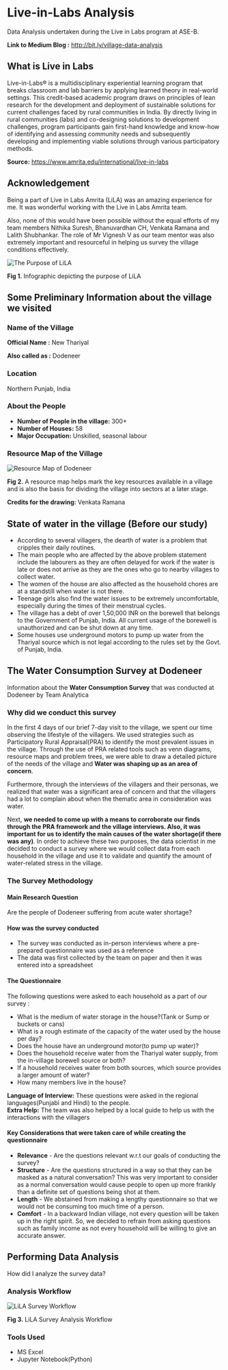 # Live-in-Labs Analysis

Data Analysis undertaken during the Live in Labs program at ASE-B.

**Link to Medium Blog :** <http://bit.ly/village-data-analysis>

## What is Live in Labs

Live-in-Labs® is a multidisciplinary experiential learning program that breaks classroom and lab barriers by applying learned theory in real-world settings. This credit-based academic program draws on principles of lean research for the development and deployment of sustainable solutions for current challenges faced by rural communities in India. By directly living in rural communities (labs) and co-designing solutions to development challenges, program participants gain first-hand knowledge and know-how of identifying and assessing community needs and subsequently developing and implementing viable solutions through various participatory methods.

**Source:** <https://www.amrita.edu/international/live-in-labs>

## Acknowledgement

Being a part of Live in Labs Amrita (LiLA) was an amazing experience for me. It was wonderful working with the Live in Labs Amrita team.

Also, none of this would have been possible without the equal efforts of my team members Nithika Suresh, Bhanuvardhan CH, Venkata Ramana and Lalith Shubhankar. The role of Mr Vignesh V as our team mentor was also extremely important and resourceful in helping us survey the village conditions effectively.

![The Purpose of LiLA](https://github.com/ry05/Live-in-Labs-Analysis/blob/master/Purpose%20of%20LiLA.JPG)

**Fig 1.** Infographic depicting the purpose of LiLA

## Some Preliminary Information about the village we visited

### Name of the Village

**Official Name :** New Thariyal

**Also called as :** Dodeneer

### Location

Northern Punjab, India

### About the People

-   **Number of People in the village:** 300+
-   **Number of Houses:** 58
-   **Major Occupation:** Unskilled, seasonal labour

### Resource Map of the Village

![Resource Map of Dodeneer](https://github.com/ry05/Live-in-Labs-Analysis/blob/master/Resource%20Map.jpeg)

**Fig 2.** A resource map helps mark the key resources available in a village and is also the basis for dividing the village into sectors at a later stage.

**Credits for the drawing:** Venkata Ramana

## State of water in the village (Before our study)

-   According to several villagers, the dearth of water is a problem that cripples their daily routines.
-   The main people who are affected by the above problem statement include the labourers as they are often delayed for work if the water is late or does not arrive as they are the ones who go to nearby villages to collect water.
-   The women of the house are also affected as the household chores are at a standstill when water is not there.
-   Teenage girls also find the water issues to be extremely uncomfortable, especially during the times of their menstrual cycles.
-   The village has a debt of over 1,50,000 INR on the borewell that belongs to the Government of Punjab, India. All current usage of the borewell is unauthorized and can be shut down at any time.
-   Some houses use underground motors to pump up water from the Thariyal source which is not legal according to the rules set by the Govt. of Punjab, India.

## The Water Consumption Survey at Dodeneer

Information about the **Water Consumption Survey** that was conducted at Dodeneer by Team Analytica

### Why did we conduct this survey

In the first 4 days of our brief 7-day visit to the village, we spent our time observing the lifestyle of the villagers. We used strategies such as Participatory Rural Appraisal(PRA) to identify the most prevalent issues in the village. Through the use of PRA related tools such as venn diagrams, resource maps and problem trees, we
were able to draw a detailed picture of the needs of the village and **Water was shaping up as an area of concern**.<br>

Furthermore, through the interviews of the villagers and their personas, we realized that water was a significant area of concern and that the villagers had a lot to complain about when the thematic area in consideration was water.<br>

Next, **we needed to come up with a means to corroborate our finds through the PRA framework and the village interviews. Also, it was important for us to identify the main causes of the water shortage(if there was any)**. In order to achieve these two purposes, the data scientist in me decided to conduct a survey where we would collect data from each household in the village and use it to validate and quantify the amount of water-related stress in the village.

### The Survey Methodology

#### Main Research Question

Are the people of Dodeneer suffering from acute water shortage?

#### How was the survey conducted

-   The survey was conducted as in-person interviews where a pre-prepared questionnaire was used as a reference
-   The data was first collected by the team on paper and then it was entered into a spreadsheet

#### The Questionnaire

The following questions were asked to each household as a part of our survey :

-   What is the medium of water storage in the house?(Tank or Sump or buckets or cans)
-   What is a rough estimate of the capacity of the water used by the house per day?
-   Does the house have an underground motor(to pump up water)?
-   Does the household receive water from the Thariyal water supply, from the in-village borewell source or both?
-   If a household receives water from both sources, which source provides a larger amount of water?
-   How many members live in the house?

**Language of Interview:** These questions were asked in the regional languages(Punjabi and Hindi) to the people.<br>
**Extra Help:** The team was also helped by a local guide to help us with the interactions with the villagers

#### Key Considerations that were taken care of while creating the questionnaire

-   **Relevance** - Are the questions relevant w.r.t our goals of conducting the survey?
-   **Structure** - Are the questions structured in a way so that they can be masked as a natural conversation? This was very important to consider as a normal conversation would cause people to open up more frankly than a definite set of questions being shot at them.
-   **Length** - We abstained from making a lengthy questionnaire so that we would not be consuming too much time of a person.
-   **Comfort** - In a backward Indian village, not every question will be taken up in the right spirit. So, we decided to refrain from asking questions such as family income as not every household will be willing to give an accurate answer.

## Performing Data Analysis

How did I analyze the survey data?

### Analysis Workflow

![LiLA Survey Workflow](https://github.com/ry05/Live-in-Labs-Analysis/blob/master/LiLA%20Survey%20Workflow.png)

**Fig 3.** LiLA Survey Analysis Workflow

### Tools Used

-   MS Excel
-   Jupyter Notebook(Python)
